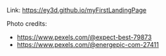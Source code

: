 Link: https://ey3d.github.io/myFirstLandingPage

Photo credits:
- https://www.pexels.com/@expect-best-79873
- https://www.pexels.com/@energepic-com-27411

